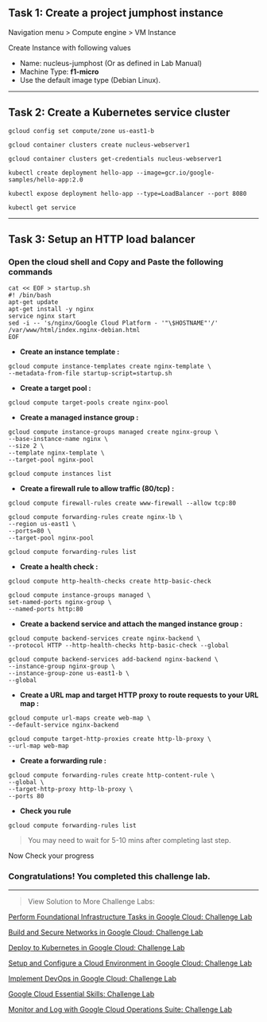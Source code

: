 ## Task 1: Create a project jumphost instance

Navigation menu > Compute engine > VM Instance

Create Instance with following values

-   Name: nucleus-jumphost (Or as defined in Lab Manual)
-   Machine Type: **f1-micro**
-   Use the default image type (Debian Linux).

---

## Task 2: Create a Kubernetes service cluster
```
gcloud config set compute/zone us-east1-b

gcloud container clusters create nucleus-webserver1

gcloud container clusters get-credentials nucleus-webserver1

kubectl create deployment hello-app --image=gcr.io/google-samples/hello-app:2.0

kubectl expose deployment hello-app --type=LoadBalancer --port 8080

kubectl get service 
```
---

## Task 3: Setup an HTTP load balancer

### Open the cloud shell and Copy and Paste the following commands


```
cat << EOF > startup.sh
#! /bin/bash
apt-get update
apt-get install -y nginx
service nginx start
sed -i -- 's/nginx/Google Cloud Platform - '"\$HOSTNAME"'/' /var/www/html/index.nginx-debian.html
EOF
```


-   **Create an instance template :**

```
gcloud compute instance-templates create nginx-template \
--metadata-from-file startup-script=startup.sh

```

-   **Create a target pool :**

```
gcloud compute target-pools create nginx-pool
```

- **Create a managed instance group :**

```
gcloud compute instance-groups managed create nginx-group \
--base-instance-name nginx \
--size 2 \
--template nginx-template \
--target-pool nginx-pool

gcloud compute instances list
```

- **Create a firewall rule to allow traffic (80/tcp) :**

```
gcloud compute firewall-rules create www-firewall --allow tcp:80

gcloud compute forwarding-rules create nginx-lb \
--region us-east1 \
--ports=80 \
--target-pool nginx-pool

gcloud compute forwarding-rules list
```

- **Create a health check :**

```
gcloud compute http-health-checks create http-basic-check

gcloud compute instance-groups managed \
set-named-ports nginx-group \
--named-ports http:80
```

- **Create a backend service and attach the manged instance group :**

```
gcloud compute backend-services create nginx-backend \
--protocol HTTP --http-health-checks http-basic-check --global

gcloud compute backend-services add-backend nginx-backend \
--instance-group nginx-group \
--instance-group-zone us-east1-b \
--global
```

- **Create a URL map and target HTTP proxy to route requests to your URL map :**

```
gcloud compute url-maps create web-map \
--default-service nginx-backend

gcloud compute target-http-proxies create http-lb-proxy \
--url-map web-map
```

-   **Create a forwarding rule :**

```
gcloud compute forwarding-rules create http-content-rule \
--global \
--target-http-proxy http-lb-proxy \
--ports 80
```

-   **Check you rule**

```
gcloud compute forwarding-rules list
```

>You may need to wait for 5-10 mins after completing last step.

Now Check your progress

### **Congratulations! You completed this challenge lab.**
---

>View Solution to More Challenge Labs:

[Perform Foundational Infrastructure Tasks in Google Cloud: Challenge Lab](track1/PerformFoundationalInfrastructureTasksInGoogleCloud.md)


[Build and Secure Networks in Google Cloud: Challenge Lab](track1/BuildAndSecureNetworksInGoogleCloud.md)

[Deploy to Kubernetes in Google Cloud: Challenge Lab](track1/DeployToKubernetesInGoogleCloud.md)

[Setup and Configure a Cloud Environment in Google Cloud: Challenge Lab](track1/SetupAndConfigureACloudEnvironmentInGoogleCloud.md)

[Implement DevOps in Google Cloud: Challenge Lab](track1/ImplementDevOpsInGoogleCloud.md)

[Google Cloud Essential Skills: Challenge Lab](track1/GoogleCloudEssentialSkills.md)

[Monitor and Log with Google Cloud Operations Suite: Challenge Lab](track1/MonitorAndLogWithGoogleCloudOperationsSuite.md)